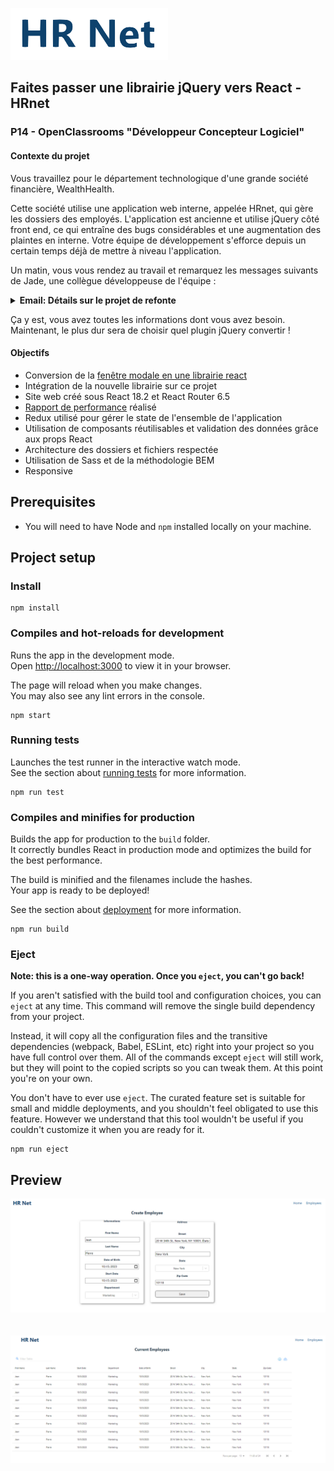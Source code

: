 ![HRnet Icon](./src/assets/logo.PNG)

## Faites passer une librairie jQuery vers React - HRnet
### P14 - OpenClassrooms "Développeur Concepteur Logiciel"

#### Contexte du projet

Vous travaillez pour le département technologique d'une grande société financière, WealthHealth.

Cette société utilise une application web interne, appelée HRnet, qui gère les dossiers des employés. L'application est ancienne et utilise jQuery côté front end, ce qui entraîne des bugs considérables et une augmentation des plaintes en interne. Votre équipe de développement s'efforce depuis un certain temps déjà de mettre à niveau l'application.

Un matin, vous vous rendez au travail et remarquez les messages suivants de Jade, une collègue développeuse de l'équipe :

<details><summary><b>Email: Détails sur le projet de refonte </b></summary>

```
De: Jade
À: Moi
```

Salut à toi !

J’ai hâte que tu puisses démarrer ce projet ! Voici un récapitulatif des principales tâches :

- Convertir l'ensemble du projet HRNet en React.
- Convertir l'un des quatre plugins jQuery actuels en React. Remplacer les 3 plugins jQuery restants par des composants React que tu coderas toi-même, ou que tu peux importer depuis des libraires existantes si tu manques de temps.
- Effectuer des tests de performance Lighthouse en comparant l'ancienne et la nouvelle application.

Tu trouveras toutes les informations clés pour chaque tâche ci-dessous :

**Conversion du projet HRNet**

Voici le [repo actuel du projet](https://github.com/Alex-Pqn/HRnet-jQuery-app-ocr_dcl), n'oublie pas que toute l'application HRNet doit être convertie en React :

- Tu devras faire une nouvelle version des pages "Create Employee" et "Employee List" avec React.
- Tu devras ajouter un système de gestion d'état (la version actuelle utilise un stockage local).
- Tu dois aussi t'assurer que tout est cohérent au niveau du style. Pour cela, tu n'es pas obligé de refaire le design de l'application, mais si tu veux changer le style pour quelque chose de plus moderne, tu es le bienvenu.
- Si tu as le temps, tu peux tester le code React avec une suite de tests unitaires. Sinon, seuls des tests manuels sont nécessaires.

**Conversion d'un plugin**

Voici la liste des plugins jQuery actuellement utilisés, choisi-en un parmi ces 4 que tu devras convertir :

- Plugin de sélection de date
- Plugin de fenêtre modale - jQuery.modal.js
- Menus déroulants
- Plugin pour les tables de données

De plus, lors de la conversion d'un plugin jQuery en un composant React, il faut garder à l'esprit de ne convertir que le code qui traite de la fonctionnalité réelle de l'interface utilisateur du plugin. Par exemple, si un plugin jQuery inclut du code AJAX, tu n’as pas besoin de le convertir. Si tu convertis un plugin jQuery pour une fenêtre modale, concentre-toi sur la création d'un composant React qui fonctionne comme une fenêtre modale, et rien d'autre.

**Tests de performance**

Nous voulons également mesurer des données quantifiables (ex. : temps de chargement des pages, appels réseau) pour nous assurer que la conversion de l'application à React améliore effectivement les performances. Pour cela, fais bien des audits de performance Lighthouse. Pour comparer, tu devras en faire un pour l'application jQuery HRnet actuelle, puis un autre une fois que l'application et le plugin jQuery seront convertis en React.

Penses bien à faire un build de l'application avant de faire ton audit. Ça impactera grandement les performances de ton application.

C'est tout ! Une fois que l'application HRnet en React fonctionne, tu peux publier le composant React sur npm sous forme de package et partager le lien pour que nous puissions l'utiliser si nécessaire. Si tu as du mal avec npm, tu peux utiliser les paquets GitHub comme alternative.

Aussi, fais-moi savoir quand tout est fait et nous ferons une révision du code pour répondre aux commentaires restants.

J'ai hâte de voir ce que tu vas faire !

Jade

</details>

Ça y est, vous avez toutes les informations dont vous avez besoin. Maintenant, le plus dur sera de choisir quel plugin jQuery convertir !

#### Objectifs

- Conversion de la [fenêtre modale en une librairie react](https://github.com/Alex-Pqn/HRNet-modal-ocr_dcl)
- Intégration de la nouvelle librairie sur ce projet
- Site web créé sous React 18.2 et React Router 6.5
- [Rapport de performance](./src/assets/Rapport%20de%20performance.pdf) réalisé
- Redux utilisé pour gérer le state de l'ensemble de l'application
- Utilisation de composants réutilisables et validation des données grâce aux props React
- Architecture des dossiers et fichiers respectée
- Utilisation de Sass et de la méthodologie BEM
- Responsive

## Prerequisites

- You will need to have Node and `npm` installed locally on your machine.

## Project setup

### Install

```
npm install
```

### Compiles and hot-reloads for development

Runs the app in the development mode.\
Open [http://localhost:3000](http://localhost:3000) to view it in your browser.

The page will reload when you make changes.\
You may also see any lint errors in the console.

```
npm start
```

### Running tests

Launches the test runner in the interactive watch mode.\
See the section about [running tests](https://facebook.github.io/create-react-app/docs/running-tests) for more information.

```
npm run test
```

### Compiles and minifies for production

Builds the app for production to the `build` folder.\
It correctly bundles React in production mode and optimizes the build for the best performance.

The build is minified and the filenames include the hashes.\
Your app is ready to be deployed!

See the section about [deployment](https://facebook.github.io/create-react-app/docs/deployment) for more information.

```
npm run build
```

### Eject

**Note: this is a one-way operation. Once you `eject`, you can't go back!**

If you aren't satisfied with the build tool and configuration choices, you can `eject` at any time. This command will remove the single build dependency from your project.

Instead, it will copy all the configuration files and the transitive dependencies (webpack, Babel, ESLint, etc) right into your project so you have full control over them. All of the commands except `eject` will still work, but they will point to the copied scripts so you can tweak them. At this point you're on your own.

You don't have to ever use `eject`. The curated feature set is suitable for small and middle deployments, and you shouldn't feel obligated to use this feature. However we understand that this tool wouldn't be useful if you couldn't customize it when you are ready for it.

```
npm run eject
```

## Preview


![HRnet](./src/assets/HRnet.png)
<br/>
<br/>
<br/>
![HRnet](./src/assets/HRnet%202.png)